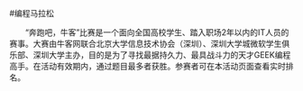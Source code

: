 #编程马拉松

　　“奔跑吧，牛客”比赛是一个面向全国高校学生、踏入职场2年以内的IT人员的赛事。大赛由牛客网联合北京大学信息技术协会（深圳）、深圳大学城微软学生俱乐部、深圳大学主办，目的是为了寻找最据持久力、最具战斗力的天才GEEK编程高手。在活动有效期内，通过题目最多者获胜。参赛者可在本活动页面查看实时排名。